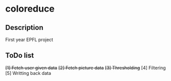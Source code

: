 # coloreduce

## Description

First year EPFL project

## ToDo list

~~[1] Fetch user given data~~
~~[2] Fetch picture data~~
~~[3] Thresholding~~
[4] Filtering
[5] Writting back data
